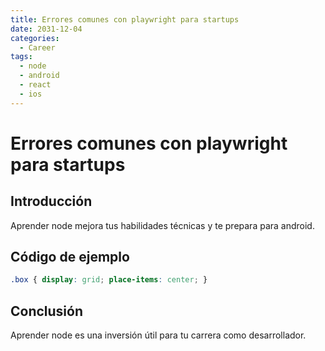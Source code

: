 ```yaml
---
title: Errores comunes con playwright para startups
date: 2031-12-04
categories:
  - Career
tags:
  - node
  - android
  - react
  - ios
---
```


# Errores comunes con playwright para startups

## Introducción

Aprender node mejora tus habilidades técnicas y te prepara para android.

## Código de ejemplo

```css
.box { display: grid; place-items: center; }
```

## Conclusión

Aprender node es una inversión útil para tu carrera como desarrollador.